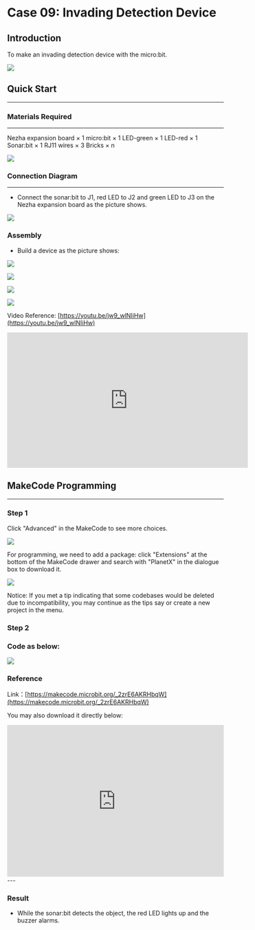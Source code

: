 # Case 09: Invading Detection Device

## Introduction
To make an invading detection device with the micro:bit.

![](./images/case_09_01.png)

## Quick Start

---

### Materials Required

---
Nezha expansion board × 1
micro:bit × 1
LED-green × 1
LED-red × 1
Sonar:bit × 1
RJ11 wires × 3
Bricks × n

![](./images/case_09_02.png)

### Connection Diagram 
---
- Connect the sonar:bit to J1, red LED to J2 and green LED to J3 on the Nezha expansion board as the picture shows.


![](./images/case_09_03.png)

### Assembly

- Build a device as the picture shows:


![](./images/case_09_04.png)

![](./images/case_09_05.png)

![](./images/case_09_06.png)

![](./images/case_09_07.png)




Video Reference: [https://youtu.be/jw9_wlNIiHw](https://youtu.be/jw9_wlNIiHw)


<iframe width="560" height="315" src="https://www.youtube.com/embed/jw9_wlNIiHw" frameborder="0" allow="accelerometer; autoplay; clipboard-write; encrypted-media; gyroscope; picture-in-picture" allowfullscreen></iframe>






## MakeCode Programming

---


### Step 1

Click "Advanced" in the MakeCode to see more choices.

![](./images/case_01_10.png)

For programming, we need to add a package: click "Extensions" at the bottom of the MakeCode drawer and search with "PlanetX" in the dialogue box to download it. 

![](./images/case_01_11.png)

Notice: If you met a tip indicating that some codebases would be deleted due to incompatibility, you may continue as the tips say or create a new project in the menu. 

### Step 2

### Code as below:

![](./images/case_09_08.png)


### Reference
Link：[https://makecode.microbit.org/_2zrE6AKRHbqW](https://makecode.microbit.org/_2zrE6AKRHbqW)

You may also download it directly below:

<div style="position:relative;height:0;padding-bottom:70%;overflow:hidden;"><iframe style="position:absolute;top:0;left:0;width:100%;height:100%;" src="https://makecode.microbit.org/#pub:_2zrE6AKRHbqW" frameborder="0" sandbox="allow-popups allow-forms allow-scripts allow-same-origin"></iframe></div>  
---

### Result
- While the sonar:bit detects the object, the red LED lights up and the buzzer alarms. 
